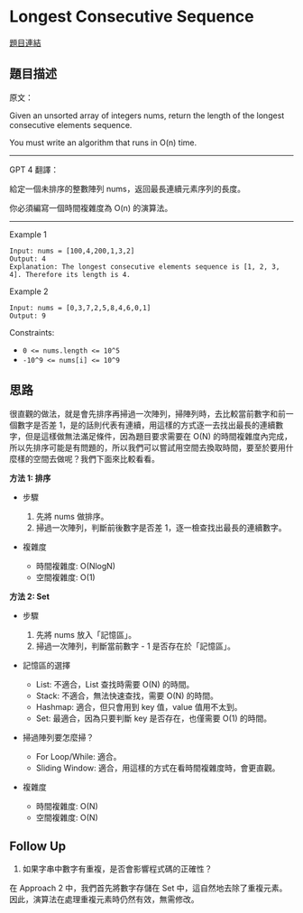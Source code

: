 # Longest Consecutive Sequence
[題目連結](https://leetcode.com/problems/longest-consecutive-sequence/)

## 題目描述
原文：

Given an unsorted array of integers nums, return the length of the longest consecutive elements sequence.

You must write an algorithm that runs in O(n) time.


----

GPT 4 翻譯：

給定一個未排序的整數陣列 nums，返回最長連續元素序列的長度。

你必須編寫一個時間複雜度為 O(n) 的演算法。


----

Example 1
```
Input: nums = [100,4,200,1,3,2]
Output: 4
Explanation: The longest consecutive elements sequence is [1, 2, 3, 4]. Therefore its length is 4.
```

Example 2
```
Input: nums = [0,3,7,2,5,8,4,6,0,1]
Output: 9
```

Constraints:

* `0 <= nums.length <= 10^5`
* `-10^9 <= nums[i] <= 10^9`

## 思路

很直觀的做法，就是會先排序再掃過一次陣列，掃陣列時，去比較當前數字和前一個數字是否差 1，是的話則代表有連續，用這樣的方式逐一去找出最長的連續數字，但是這樣做無法滿足條件，因為題目要求需要在 O(N) 的時間複雜度內完成，所以先排序可能是有問題的，所以我們可以嘗試用空間去換取時間，要至於要用什麼樣的空間去做呢？我們下面來比較看看。


**方法 1: 排序**

* 步驟
    1. 先將 nums 做排序。
    2. 掃過一次陣列，判斷前後數字是否差 1，逐一檢查找出最長的連續數字。

* 複雜度
    * 時間複雜度: O(NlogN)
    * 空間複雜度: O(1)

**方法 2: Set**

* 步驟
    1. 先將 nums 放入「記憶區」。
    2. 掃過一次陣列，判斷當前數字 - 1 是否存在於「記憶區」。

* 記憶區的選擇
    * List: 不適合，List 查找時需要 O(N) 的時間。
    * Stack: 不適合，無法快速查找，需要 O(N) 的時間。
    * Hashmap: 適合，但只會用到 key 值，value 值用不太到。
    * Set: 最適合，因為只要判斷 key 是否存在，也僅需要 O(1) 的時間。

* 掃過陣列要怎麼掃？
    * For Loop/While: 適合。
    * Sliding Window: 適合，用這樣的方式在看時間複雜度時，會更直觀。

* 複雜度
    * 時間複雜度: O(N)
    * 空間複雜度: O(N)

## Follow Up
1. 如果字串中數字有重複，是否會影響程式碼的正確性？

在 Approach 2 中，我們首先將數字存儲在 Set 中，這自然地去除了重複元素。因此，演算法在處理重複元素時仍然有效，無需修改。